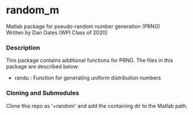 # random_m
Matlab package for pseudo-random number generation (PRNG)  
Written by Dan Oates (WPI Class of 2020)

### Description
This package contains additional functions for PRNG. The files in this package are described below:

- randu : Function for generating uniform distribution numbers

### Cloning and Submodules
Clone this repo as '+random' and add the containing dir to the Matlab path.
